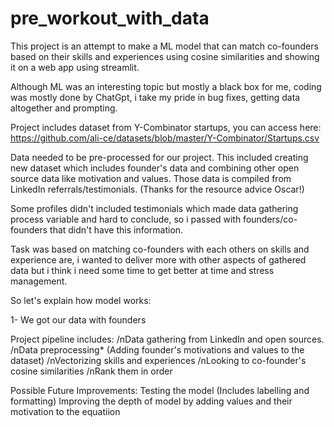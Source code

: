 # pre_workout_with_data

This project is an attempt to make a ML model that can match co-founders based on their skills and experiences using cosine similarities and showing it on a web app using streamlit.


Although ML was an interesting topic but mostly a black box for me, coding was mostly done by ChatGpt, i take my pride in bug fixes, getting data altogether and prompting.

Project includes dataset from Y-Combinator startups, you can access here:
https://github.com/ali-ce/datasets/blob/master/Y-Combinator/Startups.csv

Data needed to be pre-processed for our project. This included creating new dataset which includes founder's data and combining other open source data like motivation and values. Those data is compiled from LinkedIn referrals/testimonials. (Thanks for the resource advice Oscar!)

Some profiles didn't included testimonials which made data gathering process variable and hard to conclude, so i passed with founders/co-founders that didn't have this information.

Task was based on matching co-founders with each others on skills and experience are, i wanted to deliver more with other aspects of gathered data but i think i need some time to get better at time and stress management.

So let's explain how model works:

1- We got our data with founders




Project pipeline includes:
/nData gathering from LinkedIn and open sources.
/nData preprocessing* (Adding founder's motivations and values to the dataset)
/nVectorizing skills and experiences
/nLooking to co-founder's cosine similarities
/nRank them in order

Possible Future Improvements:
Testing the model (Includes labelling and formatting)
Improving the depth of model by adding values and their motivation to the equatiion

